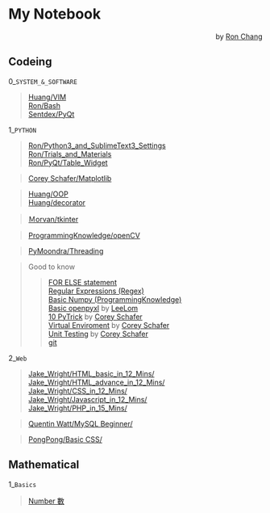 # My Notebook  
<p align="right">by <a href="https://github.com/Ron-Chang">Ron Chang</a></p>

## Codeing  
 0_`SYSTEM_&_SOFTWARE`  
> [Huang/VIM](https://github.com/Ron-Chang/MyNotebook/tree/master/Coding/0_System_Software/Huang/VIM)  
> [Ron/Bash](https://github.com/Ron-Chang/MyNotebook/tree/master/Coding/0_System_Software/Ron/Bash)  
> [Sentdex/PyQt](https://github.com/Ron-Chang/MyNotebook/tree/master/Coding/0_System_Software/Sentdex/PyQt)  

 1_`PYTHON`  
> [Ron/Python3_and_SublimeText3_Settings](https://github.com/Ron-Chang/MyNotebook/blob/master/Coding/1_Python/Ron/0_Introduction/00_Python_3_DevEnv.md)  
> [Ron/Trials_and_Materials](https://github.com/Ron-Chang/MyNotebook/tree/master/Coding/1_Python/Ron/Trials_and_Materials)  
> [Ron/PyQt/Table_Widget](https://github.com/Ron-Chang/MyNotebook/tree/master/Coding/1_Python/Ron/Modules/PyQt/Table_Widget)  

> [Corey Schafer/Matplotlib](https://github.com/Ron-Chang/MyNotebook/tree/master/Coding/1_Python/Corey_Schafer/Matplotlib)  

> [Huang/OOP](https://github.com/Ron-Chang/MyNotebook/tree/master/Coding/1_Python/Huang/OOP)  
> [Huang/decorator](https://github.com/Ron-Chang/MyNotebook/tree/master/Coding/1_Python/Huang/decorator)  

> [Ｍorvan/tkinter](https://github.com/Ron-Chang/MyNotebook/tree/master/Coding/1_Python/Ｍorvan/tkinter)  

> [ProgrammingKnowledge/openCV](https://github.com/Ron-Chang/MyNotebook/tree/master/Coding/1_Python/ProgrammingKnowledge/openCV)  

> [PyMoondra/Threading](https://github.com/Ron-Chang/MyNotebook/tree/master/Coding/1_Python/pyMoondra/Threading)

> Good to know
>> [FOR ELSE statement](https://github.com/Ron-Chang/MyNotebook/blob/master/Coding/1_Python/Ron/3_Statement/2_for_else/for_else.md)  
>> [Regular Expressions (Regex)](https://github.com/Ron-Chang/MyNotebook/blob/master/Coding/1_Python/Corey_Schafer/Regular_Expressions_Regex/regex.md)  
>> [Basic Numpy (ProgrammingKnowledge)](https://github.com/Ron-Chang/MyNotebook/tree/master/Coding/1_Python/ProgrammingKnowledge/NumPy)  
>> [Basic openpyxl](https://github.com/Ron-Chang/MyNotebook/blob/master/Coding/1_Python/Ron/Modules/openpyxl/note-taking.pdf) by [LeeLom](https://www.jianshu.com/p/642456aa93e2)  
>> [10 PyTrick](https://github.com/Ron-Chang/MyNotebook/blob/master/Coding/1_Python/Corey_Schafer/10_PyTrick) by [Corey Schafer](https://youtu.be/C-gEQdGVXbk)  
>> [Virtual Enviroment](https://github.com/Ron-Chang/MyNotebook/tree/master/Coding/1_Python/Corey_Schafer/venv) by [Corey Schafer](https://youtu.be/Kg1Yvry_Ydk)  
>> [Unit Testing](https://github.com/Ron-Chang/MyNotebook/tree/master/Coding/1_Python/Corey_Schafer/Unit_test) by [Corey Schafer](https://youtu.be/6tNS--WetLI)  
>> [git](https://github.com/Ron-Chang/MyNotebook/blob/master/Coding/0_System_Software/Ron/git/README.md)  

 2_`Web`
> [Jake_Wright/HTML_basic_in_12_Mins/](https://github.com/Ron-Chang/MyNotebook/tree/master/Coding/2_Web/html_CSS/Jake_Wright%20/HTML_basic_in_12_Mins)  
> [Jake_Wright/HTML_advance_in_12_Mins/](https://github.com/Ron-Chang/MyNotebook/blob/master/Coding/2_Web/html_CSS/Jake_Wright%20/HTML_advance_in_12_Mins)  
> [Jake_Wright/CSS_in_12_Mins/](https://github.com/Ron-Chang/MyNotebook/tree/master/Coding/2_Web/html_CSS/Jake_Wright%20/CSS_in_12_Mins)  
> [Jake_Wright/Javascript_in_12_Mins/](https://github.com/Ron-Chang/MyNotebook/tree/master/Coding/2_Web/Javascript/Jake_Wright%20/Javascript_in_12_Mins)  
> [Jake_Wright/PHP_in_15_Mins/](https://github.com/Ron-Chang/MyNotebook/tree/master/Coding/2_Web/SQL_PHP/Jake_Wright%20/PHP_in_15_Mins)  

> [Quentin Watt/MySQL Beginner/](https://github.com/Ron-Chang/MyNotebook/tree/master/Coding/2_Web/SQL_PHP/Quentin_Watt/MySQL)  

> [PongPong/Basic CSS/](https://github.com/Ron-Chang/MyNotebook/tree/master/Coding/2_Web/html_CSS/PongPong/Basic%20CSS)  

## Mathematical  

 1_`Basics`
> [Number 數](https://github.com/Ron-Chang/MyNotebook/tree/master/Mathematical/number)
